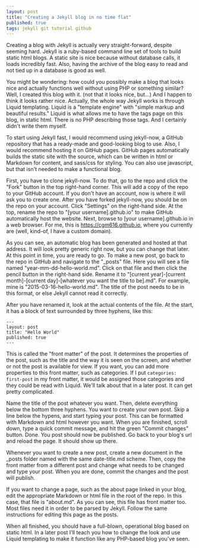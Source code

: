 ```yaml
---
layout: post
title: "Creating a Jekyll blog in no time flat"
published: true
tags: jekyll git tutorial github
---
```


Creating a blog with Jekyll is actually very straight-forward, despite seeming hard.  Jekyll is a ruby-based command line set of tools to build static html blogs.  A static site is nice because without database calls, it loads incredibly fast.  Also, having the archive of the blog easy to read and not tied up in a database is good as well.

You might be wondering: how could you possibly make a blog that looks nice and actually functions well without using PHP or something similar?  Well, I created this blog with it. (not that it looks nice, but...) And I happen to think it looks rather nice.  Actually, the whole way Jekyll works is through Liquid templating. Liquid is a "template engine" with "simple markup and beautiful results."  Liquid is what allows me to have the tags page on this blog, in static html.  There is no PHP describing those tags.  And I certainly didn't write them myself.

To start using Jekyll fast, I would recommend using jekyll-now, a GitHub repository that has a ready-made and good-looking blog to use.  Also, I would recommend hosting it on GitHub pages.  GitHub pages automatically builds the static site with the source, which can be written in html or Markdown for content, and sass/css for styling.  You can also use javascript, but that isn't needed to make a functional blog.  

First, you have to clone jekyll-now.  To do that, go to the repo and click the "Fork" button in the top right-hand corner.  This will add a copy of the repo to your GitHub account.  If you don't have an account, now is where it will ask you to create one.  After you have forked jekyll-now, you should be on the repo on your account.  Click "Settings" on the right-hand side.  At the top, rename the repo to "[your username].github.io" to make GitHub automatically host the website.  Next, browse to [your username].github.io in a web browser.  For me, this is <https://cgm616.github.io>, where you currently are (well, kind-of, I have a custom domain).  

As you can see, an automatic blog has been generated and hosted at that address.  It will look pretty generic right now, but you can change that later.  At this point in time, you are ready to go.  To make a new post, go back to the repo in GitHub and navigate to the "_posts" file.  Here you will see a file named "year-mm-dd-hello-world.md".  Click on that file and then click the pencil button in the right-hand side.  Rename it to "[current year]-[current month]-[current day]-[whatever you want the title to be].md".  For example, mine is "2015-03-16-hello-world.md".  The title of the post needs to be in this format, or else Jekyll cannot read it correctly.  

After you have renamed it, look at the actual contents of the file.  At the start, it has a block of text surrounded by three hyphens, like this:
<pre><code class="language-markdown">---
layout: post
title: "Hello World"
published: true
---</code></pre>
This is called the "front matter" of the post.  It determines the properties of the post, such as the title and the way it is seen on the screen, and whether or not the post is available for view.  If you want, you can add more properties to this front matter, such as categories.  If I put <code>categories: first-post</code> in my front matter, it would be assigned those categories and they could be read with Liquid.  We'll talk about that in a later post.  It can get pretty complicated.

Name the title of the post whatever you want.  Then, delete everything below the bottom three hyphens.  You want to create your own post.  Skip a line below the hypens, and start typing your post.  This can be formatted with Markdown and html however you want.  When you are finished, scroll down, type a quick commit message, and hit the green "Commit changes" button.  Done.  You post should now be published.  Go back to your blog's url and reload the page.  It should show up there.  

Whenever you want to create a new post, create a new document in the _posts folder named with the same date-title.md scheme.  Then, copy the front matter from a different post and change what needs to be changed and type your post.  When you are done, commit the changes and the post will publish.

If you want to change a page, such as the about page linked in your blog, edit the appropriate Markdown or html file in the root of the repo.  In this case, that file is "about.md".  As you can see, this file has front matter too.  Most files need it in order to be parsed by Jekyll.  Follow the same instructions for editing this page as the posts.  

When all finished, you should have a full-blown, operational blog based on static html.  In a later post I'll teach you how to change the look and use Liquid templating to make it function like any PHP-based blog you've seen.  
